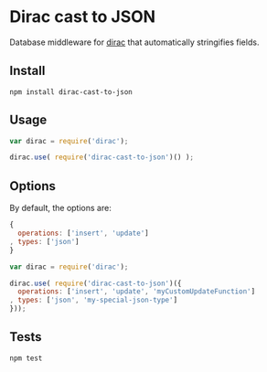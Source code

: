 # Dirac cast to JSON

Database middleware for [dirac](http://github.com/jrf0110/dirac) that automatically stringifies fields.

## Install

```
npm install dirac-cast-to-json
```

## Usage

```javascript
var dirac = require('dirac');

dirac.use( require('dirac-cast-to-json')() );
```

## Options

By default, the options are:

```javascript
{
  operations: ['insert', 'update']
, types: ['json']
}
```

```javascript
var dirac = require('dirac');

dirac.use( require('dirac-cast-to-json')({
  operations: ['insert', 'update', 'myCustomUpdateFunction']
, types: ['json', 'my-special-json-type']
}));
```

## Tests

```
npm test
```
